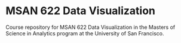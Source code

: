 MSAN 622 Data Visualization
=======

Course repository for MSAN 622 Data Visualization in the Masters of Science in Analytics program at the University of San Francisco.
